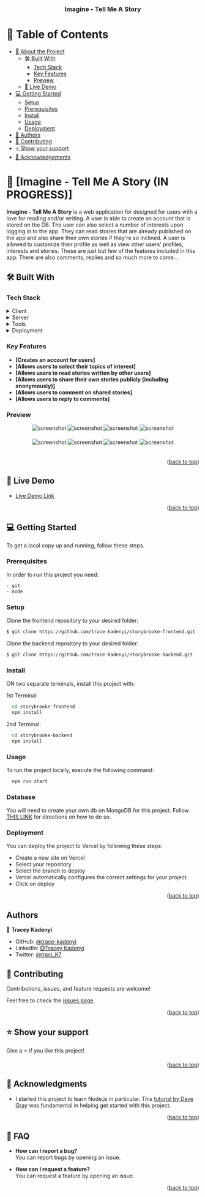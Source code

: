 <a name="readme-top"></a>

<div align="center">

  <h3><b>Imagine - Tell Me A Story</b></h3>

</div>

<!-- TABLE OF CONTENTS -->

# 📗 Table of Contents

- [📖 About the Project](#about-project)
  - [🛠 Built With](#built-with)
    - [Tech Stack](#tech-stack)
    - [Key Features](#key-features)
    - [Preview](#preview)
  - [🚀 Live Demo](#live-demo)
- [💻 Getting Started](#getting-started)
  - [Setup](#setup)
  - [Prerequisites](#prerequisites)
  - [Install](#install)
  - [Usage](#usage)
  - [Deployment](#deployment)
- [👥 Authors](#authors)
- [🤝 Contributing](#contributing)
- [⭐️ Show your support](#support)
- [🙏 Acknowledgements](#acknowledgements)

<!-- PROJECT DESCRIPTION -->

# 📖 [Imagine - Tell Me A Story (IN PROGRESS)] <a name="about-project"></a>

**Imagine - Tell Me A Story** is a web application for designed for users with a love for reading and/or writing. A user is able to create an account that is stored on the DB. The user can also select a number of interests upon logging in to the app. They can read stories that are already published on the app and also share their own stories if they're so inclined. A user is allowed to customize their profile as well as view other users' profiles, interests and stories. These are just but few of the features included in this app. There are also comments, replies and so much more to come...

## 🛠 Built With <a name="built-with"></a>

### Tech Stack <a name="tech-stack"></a>

<details>
  <summary>Client</summary>
  <ul>
    <li><a href="https://reactjs.org/" target="_blank">React.js</a></li>
  </ul>
</details>

<details>
 <summary>Server</summary>
  <ul>
    <li><a href="https://www.mongodb.com/mern-stack#:~:text=MERN%20stands%20for%20MongoDB%2C%20Express,a%20client%2Dside%20JavaScript%20framework" target="_blank">MERN Stack</a></li>
  </ul>
</details>

<details>
  <summary>Tools</summary>
  <ul>
    <li><a href="https://restfulapi.net/" target="_blank">REST API</a></li>
  </ul>
</details>

<details>
<summary>Deployment</summary>
  <ul>
    <li><a href="https://www.vercel.com/" target="_blank">Vercel</a></li>
  </ul>
</details>

<!-- Features -->

### Key Features <a name="key-features"></a>

- **[Creates an account for users]**
- **[Allows users to select their topics of interest]**
- **[Allows users to read stories written by other users]**
- **[Allows users to share their own stories publicly (including anonymously)]**
- **[Allows users to comment on shared stories]**
- **[Allows users to reply to comments]**

<!-- Preview -->

### Preview <a name="preview"></a>

<div align="center">
  <img src="/src/Assets/Images/readme/PLogin_page.png" alt="screenshot" style="margin-bottom: 20px"/>
  <img src="/src/Assets/Images/readme/pHOME_PAGE.png" alt="screenshot" style="margin-bottom: 20px"/>
  <img src="/src/Assets/Images/readme/Pprofile_page.png" alt="screenshot" style="margin-bottom: 20px"/>
  <img src="/src/Assets/Images/readme/pEXPLORE_PAGE.png" alt="screenshot" style="margin-bottom: 20px"/>
</div>

<div align="center">
  <img src="/src/Assets/Images/readme/Dlogin page.png" alt="screenshot" style="margin-bottom: 20px"/>
  <img src="/src/Assets/Images/readme/DHome page.png" alt="screenshot" style="margin-bottom: 20px"/>
  <img src="/src/Assets/Images/readme/Dprofile page.png" alt="screenshot" style="margin-bottom: 20px"/>
  <img src="/src/Assets/Images/readme/Dexplore page.png" alt="screenshot" style="margin-bottom: 20px"/>
</div>

<p align="right">(<a href="#readme-top">back to top</a>)</p>

<!-- LIVE DEMO -->

## 🚀 Live Demo <a name="live-demo"></a>

- [Live Demo Link](https://imagine-tellmeastory.vercel.app/)

<p align="right">(<a href="#readme-top">back to top</a>)</p>

<!-- GETTING STARTED -->

## 💻 Getting Started <a name="getting-started"></a>

To get a local copy up and running, follow these steps.

### Prerequisites

In order to run this project you need:

```sh
- git
- node
```

### Setup

Clone the frontend repository to your desired folder:

```bash
$ git clone https://github.com/trace-kadenyi/storybrooke-frontend.git
```

Clone the backend repository to your desired folder:

```bash
$ git clone https://github.com/trace-kadenyi/storybrooke-backend.git
```

### Install

ON two separate terminals, install this project with:

1st Terminal:

```bash
  cd storybrooke-frontend
  npm install
```

2nd Terminal:

```bash
  cd storybrooke-backend
  npm install
```

### Usage

To run the project locally, execute the following command:

```sh
  npm run start
```

### Database

You will need to create your own db on MongoDB for this project. Follow <a href="https://mongodb.com/basics/create-database" target="_blank">THIS LINK</a> for directions on how to do so.

### Deployment

You can deploy the project to Vercel by following these steps:

- Create a new site on Vercel
- Select your repository
- Select the branch to deploy
- Vercel automatically configures the correct settings for your project
- Click on deploy

<p align="right">(<a href="#readme-top">back to top</a>)</p>

<!-- AUTHORS -->

## Authors <a name="authors"></a>

👤 **Tracey Kadenyi**

- GitHub: [@trace-kadenyi](https://github.com/trace-kadenyi)
- LinkedIn: [@Tracey Kadenyi](https://www.linkedin.com/in/Tracey-Kadenyi/)
- Twitter: [@traci_K7](https://twitter.com/traci_k7)

<!-- CONTRIBUTING -->

## 🤝 Contributing <a name="contributing"></a>

Contributions, issues, and feature requests are welcome!

Feel free to check the [issues page](../../issues/).

<p align="right">(<a href="#readme-top">back to top</a>)</p>

<!-- SUPPORT -->

## ⭐️ Show your support <a name="support"></a>

Give a ⭐️ if you like this project!

<p align="right">(<a href="#readme-top">back to top</a>)</p>

<!-- ACKNOWLEDGEMENTS -->

## 🙏 Acknowledgments <a name="acknowledgements"></a>

- I started this project to learn Node.js in particular. This <a href="https://youtu.be/f2EqECiTBL8?si=AJd0HATC4ysggjFO" target="_blank">tutorial by Dave Gray</a> was fundamental in helping get started with this project.

<p align="right">(<a href="#readme-top">back to top</a>)</p>

<!-- FAQ (optional) -->

## 📝 FAQ <a name="faq"></a>

- **How can I report a bug?** <br />
  You can report bugs by opening an issue.

- **How can I request a feature?** <br />
  You can request a feature by opening an issue.

<p align="right">(<a href="#readme-top">back to top</a>)</p>
